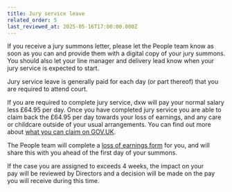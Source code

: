 ```yaml
---
title: Jury service leave
related_order: 5
last_reviewed_at: 2025-05-16T17:00:00.000Z
---
```

If you receive a jury summons letter, please let the People team know as soon as you can and provide them with a digital copy of your jury summons. You should also let your line manager and delivery lead know when your jury service is expected to start.

Jury service leave is generally paid for each day (or part thereof) that you are required to attend court.

If you are required to complete jury service, dxw will pay your normal salary less £64.95 per day. Once you have completed jury service you are able to claim back the £64.95 per day towards your loss of earnings, and any care or childcare outside of your usual arrangements. You can find out more about [what you can claim on GOV.UK](https://www.gov.uk/jury-service/what-you-can-claim-if-youre-an-employee).

The People team will complete a [loss of earnings form](https://www.gov.uk/government/publications/claim-a-loss-of-earnings-or-benefit-during-jury-service) for you, and will share this with you ahead of the first day of your summons.

If the case you are assigned to exceeds 4 weeks, the impact on your pay will be reviewed by Directors and a decision will be made on the pay you will receive during this time.
